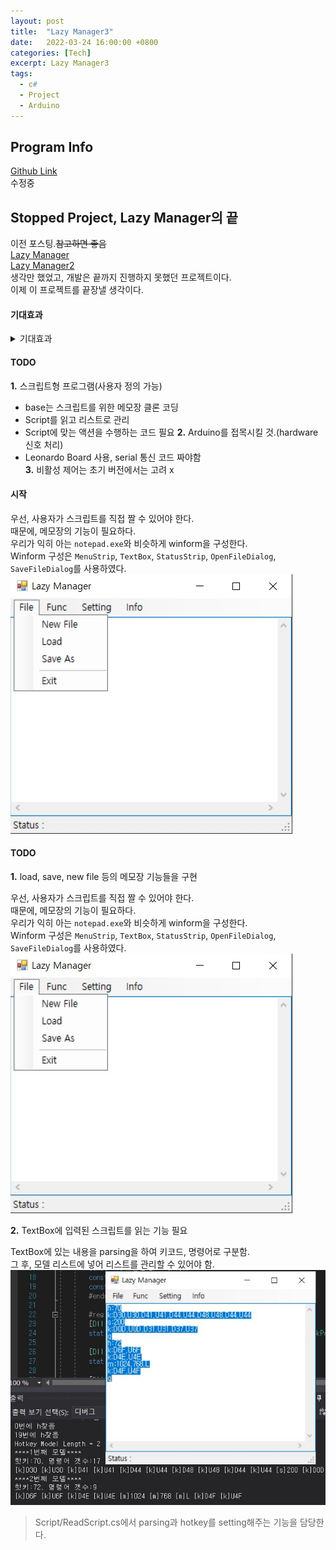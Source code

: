 ```yaml
---
layout: post
title:  "Lazy Manager3"
date:   2022-03-24 16:00:00 +0800
categories: [Tech]
excerpt: Lazy Manager3
tags:
  - c#  
  - Project
  - Arduino
---
```


## Program Info

[Github Link](https://github.com/kdjun97/lazy-manager)  
수정중  

## Stopped Project, Lazy Manager의 끝

이전 포스팅.~~참고하면 좋음~~  
[Lazy Manager](https://kdjun97.github.io/blog/Lazy_Manager/)  
[Lazy Manager2](https://kdjun97.github.io/blog/Lazy_Manager2/)  
생각만 했었고, 개발은 끝까지 진행하지 못했던 프로젝트이다.  
이제 이 프로젝트를 끝장낼 생각이다.  

#### 기대효과

<details>
  <summary>기대효과</summary>  
  <p>
  사실 사람은 반복 작업을 하는 것을 아주 지루하게 느낀다.<br>
  나 역시 그렇게 느꼈었고, 그래서 이 프로그램을 생각하게 되었다.<br>
  예를 들어, 어떤 특정 버튼을 계속 눌러야할 때, 너무 귀찮지 않은가?<br>
  혹은 반복되는 키보드 입력으로 너무 힘들거나, 단 한번의 키 입력으로 100번의 키 입력 효과를 나타내는 편리한 기능을 생각해본 적이 있을 것이다.<br>
  보통 이런 경우는, 사무적인 업무에서 많이 발생된다.<br>
  따라서, 나는 이러한 귀찮은 업무를 대신해주는 혹은 더 편리한 기능을 제공해주는 프로그램을 만들어 인간이 더 편리하게 작업을 했으면 한다.<br>
  물론, 많은 사람들이 이러한 생각을 하고 도움을 주는 프로그램을 만들었을 것이다.<br>
  하지만 A회사에서 A프로그램을, B회사에서 B프로그램을 만드는 것 처럼, A회사 프로그램을 다른 회사에서는 사용할 수 없다.<br>
  이 프로그램은 사용자 정의 맵핑기능이 있어 더욱 많은 사용자들(기업들)이 입맛대로 바꾸어 사용할 수 있다는 장점이 있을 것이다.<br>
  또한, 활성창에서 이벤트 처리가 이루어지는 것이 아닌, 비활성창에서도 이벤트 처리를 할 수 있게 함으로써 사용자의 편의를 더욱 생각했다.(동시에 많은 일을 할 수 있음)<br>
  </p>
</details>
  
#### TODO

**1.** 스크립트형 프로그램(사용자 정의 가능)  
  - base는 스크립트를 위한 메모장 클론 코딩
  - Script를 읽고 리스트로 관리
  - Script에 맞는 액션을 수행하는 코드 필요
**2.** Arduino를 접목시킬 것.(hardware 신호 처리)  
  - Leonardo Board 사용, serial 통신 코드 짜야함  
**3.** 비활성 제어는 초기 버전에서는 고려 x

#### 시작

우선, 사용자가 스크립트를 직접 짤 수 있어야 한다.  
때문에, 메모장의 기능이 필요하다.  
우리가 익히 아는 `notepad.exe`와 비슷하게 winform을 구성한다.  
Winform 구성은 `MenuStrip`, `TextBox`, `StatusStrip`, `OpenFileDialog`, `SaveFileDialog`를 사용하였다.  
![UI](/assets/images/lazy_manager3/skeleton_ui.jpg)   

#### TODO  

**1.** load, save, new file 등의 메모장 기능들을 구현  

우선, 사용자가 스크립트를 직접 짤 수 있어야 한다.  
때문에, 메모장의 기능이 필요하다.  
우리가 익히 아는 `notepad.exe`와 비슷하게 winform을 구성한다.  
Winform 구성은 `MenuStrip`, `TextBox`, `StatusStrip`, `OpenFileDialog`, `SaveFileDialog`를 사용하였다.  
![UI](/assets/images/lazy_manager3/skeleton_ui.jpg)   

**2.** TextBox에 입력된 스크립트를 읽는 기능 필요  

TextBox에 있는 내용을 parsing을 하여 키코드, 명령어로 구분함.  
그 후, 모델 리스트에 넣어 리스트를 관리할 수 있어야 함.  
![Model_List](/assets/images/lazy_manager3/read_script_complete.JPG)  
> Script/ReadScript.cs에서 parsing과 hotkey를 setting해주는 기능을 담당한다.  


